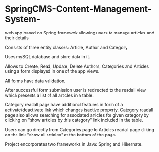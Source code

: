 # SpringCMS-Content-Management-System-
web app based on Spring framewok allowing users to manage articles and their details


Consists of three entity classes: Article, Author and Category

Uses mySQL database and store data in it.

Allows to Create, Read, Update, Delete Authors, Categories and Articles using a form displayed in one of the app views.

All forms have data validation.

After successful form submission user is redirected to the readall view which presents a list of all articles in a table.

Category readall page have additional features in form of a activate/deactivate link which changes isactive property.
Category readall page also allows searching for associated articles for given category by clicking on "show articles by this category" link included in the table.

Users can go directly from Categories page to Articles readall page cliking on the link "show all articles" at the bottom of the page.

Project encorporates two frameworks in Java: Spring and Hibernate.


